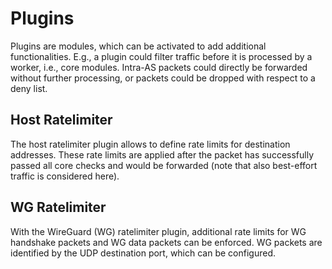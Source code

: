 # Plugins

Plugins are modules, which can be activated to add additional functionalities.
E.g., a plugin could filter traffic before it is processed by a worker, i.e., core modules. Intra-AS packets could directly be forwarded without further processing, or packets could be dropped with respect to a deny list.

## Host Ratelimiter
The host ratelimiter plugin allows to define rate limits for destination addresses.
These rate limits are applied after the packet has successfully passed all core checks and would be forwarded (note that also best-effort traffic is considered here).

## WG Ratelimiter
With the WireGuard (WG) ratelimiter plugin, additional rate limits for WG handshake packets and WG data packets can be enforced.
WG packets are identified by the UDP destination port, which can be configured.